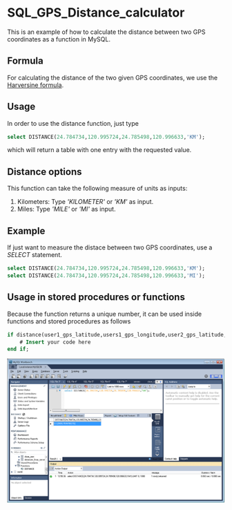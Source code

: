 # SQL_GPS_Distance_calculator

This is an example of how to calculate the distance between two GPS coordinates as a function in MySQL.

## Formula

For calculating the distance of the two given GPS coordinates, we use the [Harversine formula](https://en.wikipedia.org/wiki/Haversine_formula).

## Usage

In order to use the distance function, just type 

```sql
select DISTANCE(24.784734,120.995724,24.785498,120.996633,'KM');
```
which will return a table with one entry with the requested value.

## Distance options

This function can take the following measure of units as inputs:
1. Kilometers: Type *'KILOMETER'* or *'KM'* as input.
2. Miles:  Type *'MILE'* or *'MI'* as input.

## Example

If just want to measure the distace between two GPS coordinates, use a *SELECT* statement.
```sql
select DISTANCE(24.784734,120.995724,24.785498,120.996633,'KM');
select DISTANCE(24.784734,120.995724,24.785498,120.996633,'MI');
```

## Usage in stored procedures or functions

Because the function returns a unique number, it can be used inside functions and stored procedures as follows
```sql
if distance(user1_gps_latitude,users1_gps_longitude,user2_gps_latitude,users2_gps_longitude,'KM')<0.09 then
	# Insert your code here
end if;
```

![runtime](/images/image_distance_gps.png?raw=true)